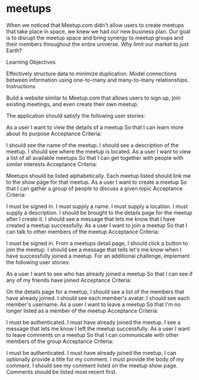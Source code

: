 meetups
=======
When we noticed that Meetup.com didn't allow users to create meetups that take place in space, we knew we had our new business plan. Our goal is to disrupt the meetup space and bring synergy to meetup groups and their members throughout the entire universe. Why limit our market to just Earth?

Learning Objectives

Effectively structure data to minimize duplication.
Model connections between information using one-to-many and many-to-many relationships.
Instructions

Build a website similar to Meetup.com that allows users to sign up, join existing meetings, and even create their own meetup.

The application should satisfy the following user stories:

As a user
I want to view the details of a meetup
So that I can learn more about its purpose
Acceptance Criteria:

I should see the name of the meetup.
I should see a description of the meetup.
I should see where the meetup is located.
As a user
I want to view a list of all available meetups
So that I can get together with people with similar interests
Acceptance Criteria:

Meetups should be listed alphabetically.
Each meetup listed should link me to the show page for that meetup.
As a user
I want to create a meetup
So that I can gather a group of people to discuss a given topic
Acceptance Criteria:

I must be signed in.
I must supply a name.
I must supply a location.
I must supply a description.
I should be brought to the details page for the meetup after I create it.
I should see a message that lets me know that I have created a meetup successfully.
As a user
I want to join a meetup
So that I can talk to other members of the meetup
Acceptance Criteria:

I must be signed in.
From a meetups detail page, I should click a button to join the meetup.
I should see a message that tells let's me know when I have successfully joined a meetup.
For an additional challenge, implement the following user stories:

As a user
I want to see who has already joined a meetup
So that I can see if any of my friends have joined
Acceptance Criteria:

On the details page for a meetup, I should see a list of the members that have already joined.
I should see each member's avatar.
I should see each member's username.
As a user
I want to leave a meetup
So that I'm no longer listed as a member of the meetup
Acceptance Criteria:

I must be authenticated.
I must have already joined the meetup.
I see a message that lets me know I left the meetup successfully.
As a user
I want to leave comments on a meetup
So that I can communicate with other members of the group
Acceptance Criteria:

I must be authenticated.
I must have already joined the meetup.
I can optionally provide a title for my comment.
I must provide the body of my comment.
I should see my comment listed on the meetup show page.
Comments should be listed most recent first.

